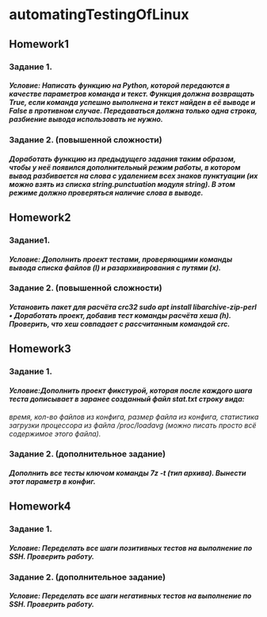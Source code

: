 # automatingTestingOfLinux

## Homework1

### Задание 1.
#### _Условие: Написать функцию на Python, которой передаются в качестве параметров команда и текст. Функция должна возвращать True, если команда успешно выполнена и текст найден в её выводе и False в противном случае. Передаваться должна только одна строка, разбиение вывода использовать не нужно._

### Задание 2. (повышенной сложности)
#### _Доработать функцию из предыдущего задания таким образом, чтобы у неё появился дополнительный режим работы, в котором вывод разбивается на слова с удалением всех знаков пунктуации (их можно взять из списка string.punctuation модуля string). В этом режиме должно проверяться наличие слова в выводе._

## Homework2

### Задание1.
#### _Условие: Дополнить проект тестами, проверяющими команды вывода списка файлов (l) и разархивирования с путями (x)._

### Задание 2. (повышенной сложности)
#### _Установить пакет для расчёта crc32 sudo apt install libarchive-zip-perl • Доработать проект, добавив тест команды расчёта хеша (h). Проверить, что хеш совпадает с рассчитанным командой crc._

## Homework3

### Задание 1.
#### _Условие:Дополнить проект фикстурой, которая после каждого шага теста дописывает в заранее созданный файл stat.txt строку вида:_
_время, кол-во файлов из конфига, размер файла из конфига, статистика загрузки процессора из файла /proc/loadavg (можно писать просто всё содержимое этого файла)._

### Задание 2. (дополнительное задание)
#### _Дополнить все тесты ключом команды 7z -t (тип архива). Вынести этот параметр в конфиг._

## Homework4

### Задание 1.
#### _Условие: Переделать все шаги позитивных тестов на выполнение по SSH. Проверить работу._

### Задание 2. (дополнительное задание)
#### _Условие: Переделать все шаги негативных тестов на выполнение по SSH. Проверить работу._

